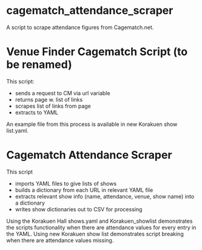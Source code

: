 # cagematch_attendance_scraper
A script to scrape attendance figures from Cagematch.net.

# Venue Finder Cagematch Script (to be renamed)
This script:
- sends a request to CM via url variable
- returns page w. list of links
- scrapes list of links from page
- extracts to YAML

An example file from this process is available in new Korakuen show list.yaml.

# Cagematch Attendance Scraper

This script
- imports YAML files to give lists of shows
- builds a dictionary from each URL in relevant YAML file
- extracts relevant show info (name, attendance, venue, show name) into a dictionary
- writes show dictionaries out to CSV for processing

Using the Korakuen Hall shows.yaml and Korakuen_showlist demonstrates the scripts functionality when there are attendance values for every entry in the YAML. 
Using new Korakuen show list demonstrates script breaking when there are attendance values missing.
